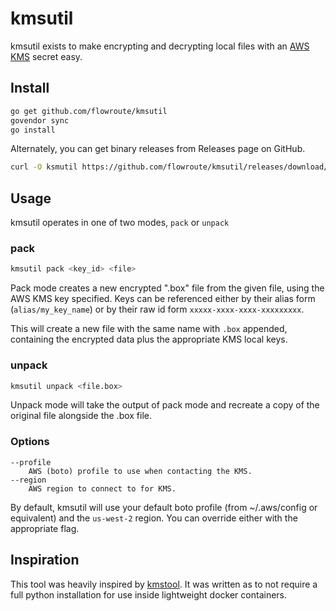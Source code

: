 # kmsutil

kmsutil exists to make encrypting and decrypting local files with an
[AWS KMS](https://aws.amazon.com/kms/) secret easy.

## Install

```sh
go get github.com/flowroute/kmsutil
govendor sync
go install
```

Alternately, you can get binary releases from Releases page on GitHub.

```sh
curl -O ksmutil https://github.com/flowroute/kmsutil/releases/download/0.0.1/kmsutil_linux_amd64
```

## Usage

kmsutil operates in one of two modes, `pack` or `unpack`

### pack

```sh
kmsutil pack <key_id> <file>
```

Pack mode creates a new encrypted ".box" file from the given file, using the
AWS KMS key specified.  Keys can be referenced either by their alias form
(`alias/my_key_name`) or by their raw id form `xxxxx-xxxx-xxxx-xxxxxxxxx`.

This will create a new file with the same name with `.box` appended, containing
the encrypted data plus the appropriate KMS local keys.

### unpack

```sh
kmsutil unpack <file.box>
```

Unpack mode will take the output of pack mode and recreate a copy of the
original file alongside the .box file.

### Options

```
--profile
    AWS (boto) profile to use when contacting the KMS.
--region
	AWS region to connect to for KMS.
```

By default, kmsutil will use your default boto profile (from ~/.aws/config or
equivalent) and the `us-west-2` region.  You can override either with the
appropriate flag.


## Inspiration

This tool was heavily inspired by [kmstool](https://github.com/slank/kmstool).
It was written as to not require a full python installation for use inside
lightweight docker containers.
